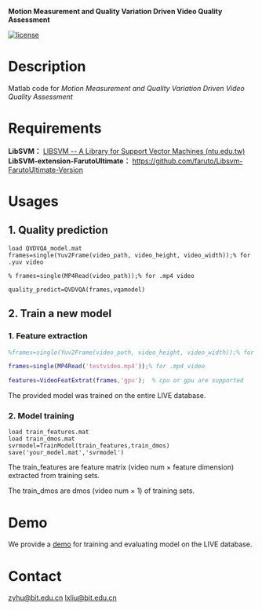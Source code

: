 **Motion Measurement and Quality Variation Driven Video Quality Assessment**

[![license](https://img.shields.io/github/license/Aca4peop/QVDVQA)](https://github.com/Aca4peop/QVDVQA/blob/main/LICENSE)
# Description
Matlab code for *Motion Measurement and Quality Variation Driven Video Quality Assessment*

# Requirements

**LibSVM：** [LIBSVM -- A Library for Support Vector Machines (ntu.edu.tw)](https://www.csie.ntu.edu.tw/~cjlin/libsvm/) 
**LibSVM-extension-FarutoUltimate：** https://github.com/faruto/Libsvm-FarutoUltimate-Version

# Usages

## 1. Quality prediction

```
load QVDVQA_model.mat
frames=single(Yuv2Frame(video_path, video_height, video_width));% for .yuv video

% frames=single(MP4Read(video_path));% for .mp4 video

quality_predict=QVDVQA(frames,vqamodel)
```

## 2. Train a new model

### 1. Feature extraction

```matlab
%frames=single(Yuv2Frame(video_path, video_height, video_width));% for .yuv video

frames=single(MP4Read('testvideo.mp4'));% for .mp4 video

features=VideoFeatExtrat(frames,'gpu');  % cpu or gpu are supported


```
The provided model was trained on the entire LIVE database.

### 2. Model training

```
load train_features.mat
load train_dmos.mat
svrmodel=TrainModel(train_features,train_dmos)
save('your_model.mat','svrmodel')
```

The train_features are feature matrix (video num × feature dimension) extracted from training sets.

The train_dmos are dmos (video num × 1) of training sets.



# Demo

We provide a [demo](https://github.com/Aca4peop/QVDVQA/tree/main/demo) for training and evaluating model on the LIVE database.
# Contact
zyhu@bit.edu.cn
lxliu@bit.edu.cn

